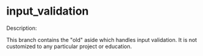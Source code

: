 input_validation
=============

Description:

This branch contains the "old" aside which handles input validation. It is not customized to any particular project or education.




